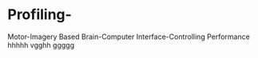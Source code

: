 # Profiling-
Motor-Imagery Based Brain-Computer Interface-Controlling Performance
hhhhh
vgghh
ggggg
